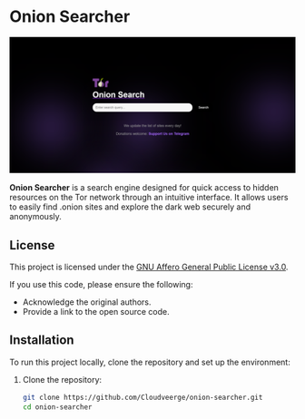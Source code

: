 # Onion Searcher

![Preview](https://github.com/Cloudveerge/Onion-Searcher/blob/main/Preview/Preview.png)

**Onion Searcher** is a search engine designed for quick access to hidden resources on the Tor network through an intuitive interface. It allows users to easily find .onion sites and explore the dark web securely and anonymously.

## License

This project is licensed under the [GNU Affero General Public License v3.0](https://www.gnu.org/licenses/agpl-3.0.html).

If you use this code, please ensure the following:
- Acknowledge the original authors.
- Provide a link to the open source code.

## Installation

To run this project locally, clone the repository and set up the environment:

1. Clone the repository:
   ```bash
   git clone https://github.com/Cloudveerge/onion-searcher.git
   cd onion-searcher
